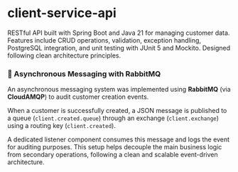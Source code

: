 # client-service-api
RESTful API built with Spring Boot and Java 21 for managing customer data. Features include CRUD operations, validation, exception handling, PostgreSQL integration, and unit testing with JUnit 5 and Mockito. Designed following clean architecture principles.

### 📩 Asynchronous Messaging with RabbitMQ

An asynchronous messaging system was implemented using **RabbitMQ** (via **CloudAMQP**) to audit customer creation events.

When a customer is successfully created, a JSON message is published to a queue (`client.created.queue`) through an exchange (`client.exchange`) using a routing key (`client.created`). 

A dedicated listener component consumes this message and logs the event for auditing purposes. This setup helps decouple the main business logic from secondary operations, following a clean and scalable event-driven architecture.